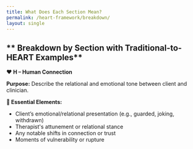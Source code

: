 ```yaml
---
title: What Does Each Section Mean? 
permalink: /heart-framework/breakdown/
layout: single
---
```


## ** Breakdown by Section with Traditional-to-HEART Examples**

**❤️ H – Human Connection**

**Purpose:** Describe the relational and emotional tone between client and clinician.

**🔑 Essential Elements:**

- Client’s emotional/relational presentation (e.g., guarded, joking, withdrawn)
- Therapist's attunement or relational stance
- Any notable shifts in connection or trust
- Moments of vulnerability or rupture
